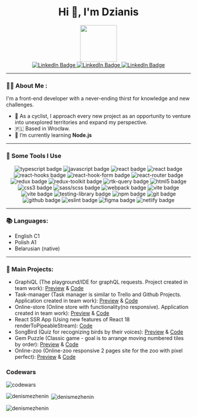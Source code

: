 <h1 align="center">Hi 👋, I'm Dzianis</h1>

<div align="center">
  <img src="https://media.giphy.com/media/jdPMeyv9rn0hZHh8n9/giphy.gif" width="100"/>
</div>

<div align="center">
  <a href="https://www.linkedin.com/in/dzianismiazehin/">
    <img src="https://img.shields.io/badge/LinkedIn-blue?style=for-the-badge&logo=linkedin&logoColor=white" alt="LinkedIn Badge"/>
  </a>
   <a href="mailto:dzianismiazhenin@gmail.com">
    <img src="https://img.shields.io/badge/Gmail-red?style=for-the-badge&logo=gmail&logoColor=white" alt="LinkedIn Badge"/>
  </a>
  <a href="https://t.me/denismezhenin">
    <img src="https://img.shields.io/badge/Telegram-blue?style=for-the-badge&logo=telegram&logoColor=white" alt="LinkedIn Badge"/>
  </a>
</div>
<hr>

<h3> 👨‍💻 About Me :</h3>
I'm a front-end developer with a never-ending thirst for knowledge and new challenges.

- 🚴 As a cyclist, I approach every new project as an opportunity to venture into unexplored territories and expand my perspective.
- 🇵🇱 Based in Wrocław.
- 🌱 I’m currently learning **Node.js**
<hr>


<h3>🚀 Some Tools I Use</h3>
  <div id="stack">
    <div id="badges" align="center">
      <img src="https://img.shields.io/badge/typescript-%23007ACC.svg?style=for-the-badge&logo=typescript&logoColor=white" alt="typescript badge" />
      <img src="https://img.shields.io/badge/javascript-%23323330.svg?style=for-the-badge&logo=javascript&logoColor=%23F7DF1E" alt="javascript badge" />
      <img src="https://img.shields.io/badge/react-%2320232a.svg?style=for-the-badge&logo=react&logoColor=%2361DAFB" alt="react badge"/>
      <img src="https://img.shields.io/badge/Node.js-43853D?style=for-the-badge&logo=node.js&logoColor=white" alt="react badge"/>
      <img src="https://img.shields.io/badge/react_hooks-%2320232a.svg?style=for-the-badge&logo=react&logoColor=%2361DAFB" alt="react-hooks badge"/>
      <img src="https://img.shields.io/badge/React%20Hook%20Form-%23EC5990.svg?style=for-the-badge&logo=reacthookform&logoColor=white" alt="react-hook-form badge"/>
      <img src="https://img.shields.io/badge/React_Router-CA4245?style=for-the-badge&logo=react-router&logoColor=white" alt="react-router badge"/>
      <img src="https://img.shields.io/badge/Redux-%23593d88.svg?style=for-the-badge&logo=redux&logoColor=white" alt="redux badge"/>
      <img src="https://img.shields.io/badge/Redux_Toolkit-%23593d88.svg?style=for-the-badge&logo=redux&logoColor=white" alt="redux-toolkit badge"/>
      <img src="https://img.shields.io/badge/RTK_Query-%23593d88.svg?style=for-the-badge&logo=redux&logoColor=white" alt="rtk-query badge"/>
      <img src="https://img.shields.io/badge/html5-%23E34F26.svg?style=for-the-badge&logo=html5&logoColor=white" alt="html5 badge" />
      <img src="https://img.shields.io/badge/css3-%231572B6.svg?style=for-the-badge&logo=css3&logoColor=white" alt="css3 badge" />
      <img src="https://img.shields.io/badge/SASS-hotpink.svg?style=for-the-badge&logo=SASS&logoColor=white" alt="sass/scss badge"/>
      <img src="https://img.shields.io/badge/webpack-%238DD6F9.svg?style=for-the-badge&logo=webpack&logoColor=black" alt="webpack badge" />
      <img src="https://img.shields.io/badge/vite-%23646CFF.svg?style=for-the-badge&logo=vite&logoColor=white" alt="vite badge" />
       <img src="https://img.shields.io/badge/vitest-%23646CFF.svg?style=for-the-badge&logo=vitest&logoColor=white" alt="vite badge" />
      <img src="https://img.shields.io/badge/-Testing Library-%23E33332?style=for-the-badge&logo=testing-library&logoColor=white" alt="testing-library badge" />
      <img src="https://img.shields.io/badge/NPM-%23000000.svg?style=for-the-badge&logo=npm&logoColor=white" alt="npm badge" />
      <img src="https://img.shields.io/badge/git-%23F05033.svg?style=for-the-badge&logo=git&logoColor=white" alt="git badge"/>
      <img src="https://img.shields.io/badge/github-%23121011.svg?style=for-the-badge&logo=github&logoColor=white" alt="github badge"/>
      <img src="https://img.shields.io/badge/ESLint-4B3263?style=for-the-badge&logo=eslint&logoColor=white" alt="eslint badge" />
      <img src="https://img.shields.io/badge/figma-%23F24E1E.svg?style=for-the-badge&logo=figma&logoColor=white" alt="figma badge" />
      <img src="https://img.shields.io/badge/netlify-%23000000.svg?style=for-the-badge&logo=netlify&logoColor=#00C7B7" alt="netlify badge" />
    </div>
  </div>
  <hr>
  
  <h3>📚 Languages:</h3>

* English C1
* Polish A1
* Belarusian (native)
<hr>

### 📁 Main Projects:

- GraphiQL (The playground/IDE for graphQL requests. Project created in team work): [Preview](https://qraphiql-app-react-rsschool.netlify.app/) & [Code](https://github.com/Katsiaryna-Andrabaila/graphiql-app)<br/>
- Task-manager (Task manager is similar to Trello and Github Projects. Application created in team work): [Preview](https://best-team-task-manager.netlify.app/) & [Code](https://github.com/Sashkakotov/RS-Clone)<br/>
- Online-store (Online store with functionality(no responsive). Application created in team work): [Preview](https://online-store-ds.netlify.app/#) & [Code](https://github.com/Sashkakotov/Online-Store)<br/>
- React SSR App (Using new features of React 18 renderToPipeableStream):  [Code](https://github.com/denismezhenin/rs-react-projesct)<br/>
- SongBird (Quiz for recognizing birds by their voices): [Preview](https://rolling-scopes-school.github.io/denismezhenin-JSFE2022Q3/songbird/) & [Code](https://github.com/denismezhenin/songbird)<br/>
- Gem Puzzle (Classic game - goal is to arrange moving numbered tiles by order): [Preview](https://rolling-scopes-school.github.io/denismezhenin-JSFE2022Q3/gem-puzzle/src/) & [Code](https://github.com/denismezhenin/gem-puzzle)<br/>
- Online-zoo (Online-zoo responsive 2 pages site for the zoo with pixel perfect): [Preview](https://rolling-scopes-school.github.io/denismezhenin-JSFE2022Q3/online-zoo/pages/main/) & [Code](https://github.com/denismezhenin/online-zoo)<br/>


<h3 align="left">Codewars</h3>
<img src=https://www.codewars.com/users/denismezhenin/badges/large alt=codewars>
 

<p><img align="left" src="https://github-readme-stats.vercel.app/api/top-langs?username=denismezhenin&show_icons=true&locale=en&layout=compact" alt="denismezhenin" /></p>

<p>&nbsp;<img align="center" src="https://github-readme-stats.vercel.app/api?username=denismezhenin&show_icons=true&locale=en" alt="denismezhenin" /></p>

<p><img align="center" src="https://github-readme-streak-stats.herokuapp.com/?user=denismezhenin&" alt="denismezhenin" /></p>
